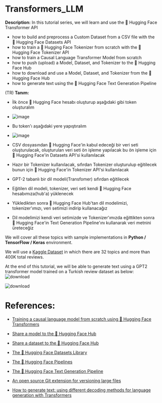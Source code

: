 # Transformers_LLM

**Description:** In this tutorial series, we will learn and use the 🤗 Hugging Face Transformer API  

* how to build and preprocess a Custom Dataset from a CSV file with the 🤗 Hugging Face Datasets API
* how to train a 🤗 Hugging Face Tokenizer from scratch with the 🤗 Hugging Face Tokenizer API
* how to train a Causal Language Transformer Model from scratch
* how to push (upload) a Model, Dataset, and Tokenizer to the 🤗 Hugging Face Hub
* how to download and use a Model, Dataset, and Tokenizer from the 🤗 Hugging Face Hub
* how to generate text using the 🤗 Hugging Face Text Generation Pipeline

(TR)
**Tanım:** 
* İlk önce 🤗 Hugging Face hesabı oluşturup aşağıdaki gibi token oluşturalım
* ![image](https://github.com/imelike/Transformers_LLM/assets/128046415/4fa85d4f-7a09-4d8b-af44-ce88c153127b)

* Bu token'ı aşağıdaki yere yapıştıralım
* ![image](https://github.com/imelike/Transformers_LLM/assets/128046415/f1c8969a-a041-47d8-9de3-d89f839e121c)


* CSV dosyasından 🤗 Hugging Face'in kabul edeceği bir veri seti oluşturulacak, oluşturulan veri seti ön işleme yapılacak bu ön işleme için 🤗 Hugging Face'in Datasets API'si kullanılacak
* Hazır bir Tokenizer kullanılacak, sıfırdan Tokenizer oluşturulup eğitilecek bunun için 🤗 Hugging Face'in Tokenizer API'si kullanılacak
* GPT-2 tabanlı bir dil modeli(Transfomer) sıfırdan eğitilecek
* Eğitilen dil modeli, tokenizer, veri seti kendi 🤗 Hugging Face hesabımıza(hub'a) yüklenecek
* Yükledikten sonra 🤗 Hugging Face Hub'tan dil modelimizi, tokenizer'ımızı, veri setimizi indirip kullanacağız
* Dil modelimizi kendi veri setimizde ve Tokenizer'ımızda eğittikten sonra 🤗 Hugging Face'in Text Generation Pipeline'ını kullanarak veri metnini üreteceğiz

We will cover all these topics with sample implementations in **Python / TensorFlow / Keras** environment.

We will use a [Kaggle Dataset](https://www.kaggle.com/savasy/multiclass-classification-data-for-turkish-tc32?select=ticaret-yorum.csv) in which there are 32 topics and more than 400K total reviews.

At the end of this tutorial, we will be able to generate text using a GPT2 transformer model trained on a Turkish review dataset as below:
![download](https://github.com/imelike/Transformers_LLM/assets/128046415/b06fbf40-0c14-4ec4-980c-6f8fba6bc7fe)

![download](https://github.com/imelike/Transformers_LLM/assets/128046415/6fc34e77-10ef-46d2-ae90-466fd1434b36)

#

# References:
 * [Training a causal language model from scratch using  🤗 Hugging Face Transformers](https://huggingface.co/course/chapter7/6?fw=tf)

 * [Share a model to the 🤗 Hugging Face Hub](https://huggingface.co/docs/transformers/model_sharing)

 * [Share a dataset to the 🤗 Hugging Face Hub](https://huggingface.co/docs/datasets/upload_dataset)

 * [The 🤗 Hugging Face Datasets Library](https://huggingface.co/course/chapter5/1?fw=pt)

 * [The 🤗 Hugging Face Pipelines](https://huggingface.co/docs/transformers/main_classes/pipelines)

 * [The 🤗 Hugging Face Text Generation Pipeline](https://huggingface.co/docs/transformers/v4.20.1/en/main_classes/pipelines#transformers.TextGenerationPipeline)

 * [An open source Git extension for versioning large files](https://git-lfs.github.com/)
 
 * [How to generate text: using different decoding methods for language generation with Transformers](https://huggingface.co/blog/how-to-generate)




